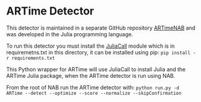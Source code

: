 # ARTime Detector

This detector is maintained in a separate GitHub repository [ARTimeNAB](https://github.com/markNZed/ARTimeNAB.jl) and was developed in the Julia programming language.

To run this detector you must install the [JuliaCall](https://github.com/cjdoris/PythonCall.jl) module which is in requiremetns.txt in this directory, it can be installed using pip: `pip install -r requirements.txt`

This Python wrapper for ARTime will use JuliaCall to install Julia and the ARTime Julia package, when the ARTime detector is run using NAB.

From the root of NAB run the ARTime detector with: `python run.py -d ARTime --detect --optimize --score --normalize --skipConfirmation`


